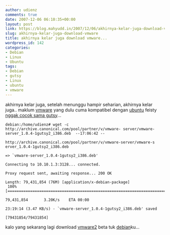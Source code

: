 ```yaml
---
author: udienz
comments: true
date: 2007-12-06 06:10:35+00:00
layout: post
link: https://blog.mahyudd.in/2007/12/06/akhirnya-kelar-juga-download-vmware.html
slug: akhirnya-kelar-juga-download-vmware
title: akhirnya kelar juga download vmware...
wordpress_id: 142
categories:
- Debian
- Linux
- Ubuntu
tags:
- Debian
- gutsy
- Linux
- ubuntu
- vmware
---
```


akhirnya kelar juga, setelah menunggu hampir seharian, akhirnya kelar juga.. maklum [vmware](http://www.vmware.com) yang dulu cuma kompatibel dengan [ubuntu](http://www.ubuntu.com) feisty [nggak cocok sama gutsy](http://ubuntu.gauldong.net/page/3/)...

    
    
    debian:/home/udienz# wget -c http://archive.canonical.com/pool/partner/v/vmware- server/vmware-server_1.0.4-1gutsy2_i386.deb  --17:06:42 --
    
    http://archive.canonical.com/pool/partner/v/vmware-server/vmware-s erver_1.0.4-1gutsy2_i386.deb
    
    => `vmware-server_1.0.4-1gutsy2_i386.deb'
    
    Connecting to 10.10.1.3:3128... connected.
    
    Proxy request sent, awaiting response... 200 OK
    
    Length: 79,431,854 (76M) [application/x-debian-package]
     100%[=================================================================================>]
    
    79,431,854       3.20K/s    ETA 00:00
    
    23:19:14 (3.47 KB/s) - `vmware-server_1.0.4-1gutsy2_i386.deb' saved
    
    [79431854/79431854]


kalo yang sekarang lagi download [vmware2](http://ubuntulinux.or.id/blog/2007/11/23/instalasi-vmware-server-beta-di-gutsy/) beta tuk [debian](http://debian-id.org)ku...
